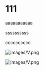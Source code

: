111
======

aaaaaaaaaaa

ssssssssss

cccccccccc

![images/V.png](https://github.com/SHUANGneko/shuangneko/blob/main/images/V.png)

![images/V.png](https://github.com/SHUANGneko/shuangneko/blob/main/images/V.png?raw=true)

